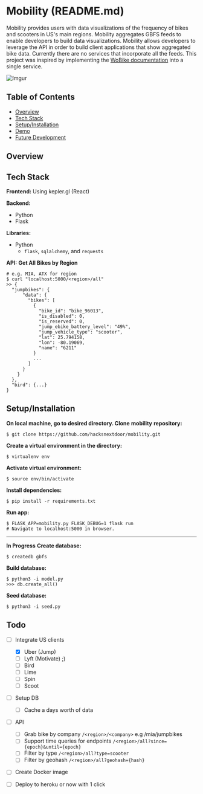 # Mobility (README.md)
Mobility provides users with data visualizations of the frequency of bikes and scooters in US's main regions.  Mobility aggregates GBFS feeds to enable developers to build data visualizations.  Mobility allows developers to leverage the API in order to build client applications that show aggregated bike data.  Currently there are no services that incorporate all the feeds.  This project was inspired by implementing the [WoBike documentation](https://github.com/ubahnverleih/WoBike) into a single service.


![Imgur](https://i.imgur.com/ksTpEHQ.gifv)

## Table of Contents
- [Overview](https://github.com/Brandon05/mobility/blob/master/README.md#overview)
- [Tech Stack](https://github.com/Brandon05/mobility/blob/master/README.md#techstack)
- [Setup/Installation](https://github.com/Brandon05/mobility/blob/master/README.md#installation)
- [Demo](https://github.com/Brandon05/mobility/blob/master/README.md#demo)
- [Future Development](https://github.com/Brandon05/mobility/blob/master/README.md#future)
## Overview
## Tech Stack

**Frontend:** Using kepler.gl (React)

**Backend:** 

- Python 
- Flask

**Libraries:**

- Python
    - `flask`, `sqlalchemy`, and `requests`

**API:** 
**Get All Bikes by Region**

    # e.g. MIA, ATX for region
    $ curl "localhost:5000/<region>/all" 
    >> {
      "jumpbikes": {
          "data": {
            "bikes": [
              {
                "bike_id": "bike_96013", 
                "is_disabled": 0, 
                "is_reserved": 0, 
                "jump_ebike_battery_level": "49%", 
                "jump_vehicle_type": "scooter", 
                "lat": 25.794158, 
                "lon": -80.19069, 
                "name": "6211"
              }
              ...
            ]
          }
        }
      },
      "bird": {...}
    }
## Setup/Installation

**On local machine, go to desired directory. Clone** **mobility** **repository:**

    $ git clone https://github.com/hacksnextdoor/mobility.git

**Create a virtual environment in the directory:**

    $ virtualenv env

**Activate virtual environment:**

    $ source env/bin/activate

**Install dependencies:**

    $ pip install -r requirements.txt

**Run app:**

    $ FLASK_APP=mobility.py FLASK_DEBUG=1 flask run
    # Navigate to localhost:5000 in browser.
----------

**In Progress** 
**Create database:**

    $ createdb gbfs

**Build database:**

    $ python3 -i model.py
    >>> db.create_all()

**Seed database:**

    $ python3 -i seed.py
## Todo
- [ ] Integrate US clients
    - [x] Uber (Jump)
    - [ ] Lyft (Motivate) ;)
    - [ ] Bird
    - [ ] Lime
    - [ ] Spin
    - [ ] Scoot
- [ ] Setup DB 
    - [ ] Cache a days worth of data
- [ ] API
    - [ ] Grab bike by company `/<region>/<company>` e.g /mia/jumpbikes
    - [ ] Support time queries for endpoints `/<region>/all?since={epoch}&until={epoch}`
    - [ ] Filter by type `/<region>/all?type=scooter`
    - [ ] Filter by geohash `/<region>/all?geohash={hash}`
- [ ] Create Docker image
- [ ] Deploy to heroku or now with 1 click

